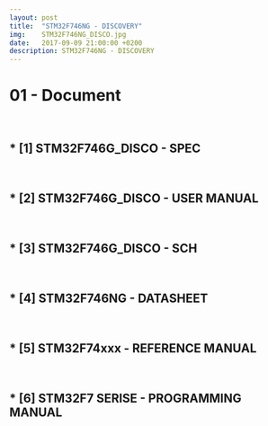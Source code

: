 ```yaml
---
layout: post
title:  "STM32F746NG - DISCOVERY"
img:    STM32F746NG_DISCO.jpg
date:   2017-09-09 21:00:00 +0200
description: STM32F746NG - DISCOVERY
---
```


<h1>01 - Document</h1><br>
<h2>* [1] STM32F746G_DISCO - SPEC</h2><br>
<h2>* [2] STM32F746G_DISCO - USER MANUAL</h2><br>
<h2>* [3] STM32F746G_DISCO - SCH</h2><br>
<h2>* [4] STM32F746NG - DATASHEET</h2><br>
<h2>* [5] STM32F74xxx - REFERENCE MANUAL</h2><br>
<h2>* [6] STM32F7 SERISE - PROGRAMMING MANUAL</h2><br>
